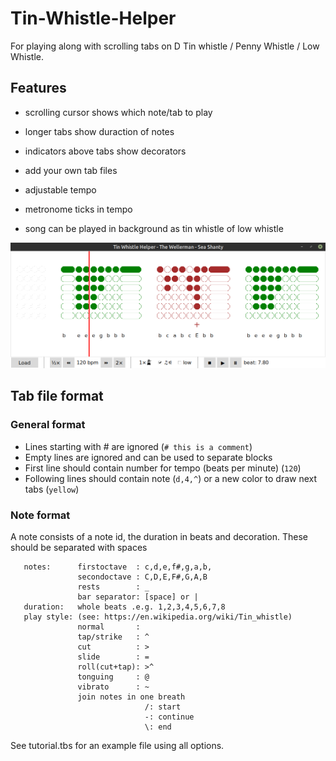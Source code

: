 # Tin-Whistle-Helper
For playing along with scrolling tabs on D Tin whistle / Penny Whistle / Low Whistle.

## Features
- scrolling cursor shows which note/tab to play
- longer tabs show duraction of notes 
- indicators above tabs show decorators
  
- add your own tab files
  
- adjustable tempo 
- metronome ticks in tempo
- song can be played in background as tin whistle of low whistle

![Figure 1](https://github.com/NardJ/Tin-Whistle-Helper/blob/main/screenshots/MainWindow.png "Screenshot")
 
## Tab file format

### General format
- Lines starting with # are ignored (`# this is a comment`)
- Empty lines are ignored and can be used to separate blocks
- First line should contain number for tempo (beats per minute) (`120`)
- Following lines should contain note (`d,4,^`) or a new color to draw next tabs (`yellow`) 
  
### Note format
A note consists of a note id, the duration in beats and decoration. These should be separated with spaces 
```
   notes:      firstoctave  : c,d,e,f#,g,a,b,
               secondoctave : C,D,E,F#,G,A,B
               rests        : _
               bar separator: [space] or |
   duration:   whole beats .e.g. 1,2,3,4,5,6,7,8
   play style: (see: https://en.wikipedia.org/wiki/Tin_whistle)
               normal       :
               tap/strike   : ^
               cut          : >
               slide        : =
               roll(cut+tap): >^ 
               tonguing     : @
               vibrato      : ~
               join notes in one breath
                              /: start
                              -: continue
                              \: end
```

See tutorial.tbs for an example file using all options.



 
